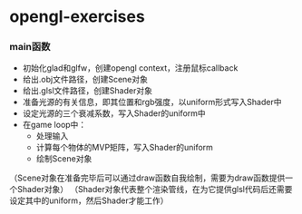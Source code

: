 # opengl-exercises

### main函数

- 初始化glad和glfw，创建opengl context，注册鼠标callback
- 给出.obj文件路径，创建Scene对象
- 给出.glsl文件路径，创建Shader对象
- 准备光源的有关信息，即其位置和rgb强度，以uniform形式写入Shader中
- 设定光源的三个衰减系数，写入Shader的uniform中
- 在game loop中：
  - 处理输入
  - 计算每个物体的MVP矩阵，写入Shader的uniform
  - 绘制Scene对象

（Scene对象在准备完毕后可以通过draw函数自我绘制，需要为draw函数提供一个Shader对象）
（Shader对象代表整个渲染管线，在为它提供glsl代码后还需要设定其中的uniform，然后Shader才能工作）

